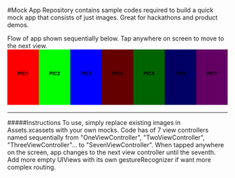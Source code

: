 #Mock App
Repository contains sample codes required to build a quick mock app that consists of just images. Great for hackathons and product demos.

Flow of app shown sequentially below. Tap anywhere on screen to move to the next view.
![Rainbow](https://github.com/Cloudilly/Images/blob/master/hack.jpg)

---

#####Instructions
To use, simply replace existing images in Assets.xcassets with your own mocks. Code has of 7 view controllers named sequentially from "OneViewController", "TwoViewController", "ThreeViewController"... to "SevenViewController". When tapped anywhere on the screen, app changes to the next view controller until the seventh. Add more empty UIViews with its own gestureRecognizer if want more complex routing.
